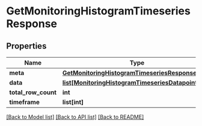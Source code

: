 # GetMonitoringHistogramTimeseriesResponse

## Properties
Name | Type | Description | Notes
------------ | ------------- | ------------- | -------------
**meta** | [**GetMonitoringHistogramTimeseriesResponseMeta**](GetMonitoringHistogramTimeseriesResponseMeta.md) |  | [optional]
**data** | [**list[MonitoringHistogramTimeseriesDatapoint]**](MonitoringHistogramTimeseriesDatapoint.md) |  | [optional]
**total_row_count** | **int** |  | [optional]
**timeframe** | **list[int]** |  | [optional]

[[Back to Model list]](../README.md#documentation-for-models) [[Back to API list]](../README.md#documentation-for-api-endpoints) [[Back to README]](../README.md)


